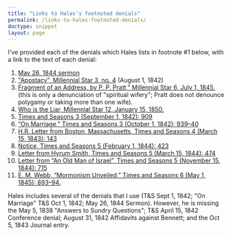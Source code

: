 ```yaml
---
title: "Links to Hales's footnoted denials"
permalink: /links-to-hales-footnoted-denials/
doctype: snippet
layout: page
---
```


I've provided each of the denials which Hales lists in footnote #1 below, with a link to the text of each denial:

1. [May 26, 1844 sermon](https://docs.google.com/viewer?url=https://github.com/faenrandir/a_careful_examination/raw/d7c5c69a964bc10cd4a46d71e67c262ed86cba30/documents/polygamy/denials/1844-05-26-DENIAL-Address-of-the-Prophet--His-Testimony-Against-the-Dissenters-at-Nauvoo.pdf)
2. ["Apostacy", Millennial Star 3, no. 4](https://docs.google.com/viewer?url=https://github.com/faenrandir/a_careful_examination/raw/d7c5c69a964bc10cd4a46d71e67c262ed86cba30/documents/polygamy/denials/1842-08-DENIAL-Millennial-Star-Apostacy.pdf) (August 1, 1842)
3. [Fragment of an Address, by P. P. Pratt,” Millennial Star 6, July 1, 1845.](https://docs.google.com/viewer?url=https://github.com/faenrandir/a_careful_examination/raw/00c7d0d7302c4a597745d41ac10fad2a2f1f8fd5/documents/polygamy/denials/originals/1845-07-01-Millenial-Star-PPP-Fragment-of-an-Address.pdf)  (this is only a denunciation of "spiritual wifery";  Pratt does not denounce polygamy or taking more than one wife).
4. [Who is the Liar, Millennial Star 12, January 15, 1850.](https://docs.google.com/viewer?url=https://github.com/faenrandir/a_careful_examination/raw/e43ec69c68aea2e9b40d8ce0a684b798f332d21f/documents/polygamy/denials/1850-01-15-DENIAL-Millenial-Star-Who-Is-The-Liar.pdf)
5. [Times and Seasons 3 (September 1, 1842): 909](https://docs.google.com/viewer?url=https://github.com/faenrandir/a_careful_examination/raw/d7c5c69a964bc10cd4a46d71e67c262ed86cba30/documents/polygamy/denials/1842-09-01-DENIAL-Times-and-Seasons-Bennett-reaffirm-1835.pdf)
6. [“On Marriage,” Times and Seasons 3 (October 1, 1842): 939–40](https://docs.google.com/viewer?url=https://github.com/faenrandir/a_careful_examination/raw/d7c5c69a964bc10cd4a46d71e67c262ed86cba30/documents/polygamy/denials/1842-10-01-DENIAL-On-Marriage.pdf)
7. [H.R. Letter from Boston, Massachusetts, Times and Seasons 4 (March 15, 1843): 143](https://docs.google.com/viewer?url=https://github.com/faenrandir/a_careful_examination/raw/a82f9840b58a5036eed81bf3dad45ca8aef7b30c/documents/polygamy/denials/1843-03-15-DENIAL-Times-and-Seasons-letter-from-HR.pdf)
8. [Notice, Times and Seasons 5 (February 1, 1844): 423](https://docs.google.com/viewer?url=https://github.com/faenrandir/a_careful_examination/raw/276f5a23a67c42eafe366a6e5de71a9339d69e99/documents/polygamy/denials/1844-02-01-DENIAL-Times-and-Seasons-Notice.pdf)
9. [Letter from Hyrum Smith, Times and Seasons 5 (March 15, 1844): 474](https://docs.google.com/viewer?url=https://github.com/faenrandir/a_careful_examination/raw/e43ec69c68aea2e9b40d8ce0a684b798f332d21f/documents/polygamy/denials/1844-03-15-DENIAL-Times-and-Seasons-Hyrum-Smith-China-Creek.pdf)
10. [Letter from “An Old Man of Israel”, Times and Seasons 5 (November 15, 1844): 715](https://docs.google.com/viewer?url=https://github.com/faenrandir/a_careful_examination/raw/e43ec69c68aea2e9b40d8ce0a684b798f332d21f/documents/polygamy/denials/1844-11-15-DENIAL-Times-and-Seasons-Old-Man-of-Israel.pdf)
11. [E. M. Webb, “Mormonism Unveiled,” Times and Seasons 6 (May 1, 1845): 893–94.](https://docs.google.com/viewer?url=https://github.com/faenrandir/a_careful_examination/raw/e43ec69c68aea2e9b40d8ce0a684b798f332d21f/documents/polygamy/denials/1845-05-01-DENIAL-Times-and-Seasons-Mormonism-Unveiled.pdf)

Hales includes several of the denials that I use (T&S Sept 1, 1842; "On Marriage" T&S Oct 1, 1842; May 26, 1844 Sermon).  However, he is missing the May 5, 1838 "Answers to Sundry Questions"; T&S April 15, 1842 Conference denial; August 31, 1842 Affidavits against Bennett; and the Oct 5, 1843 Journal entry.

